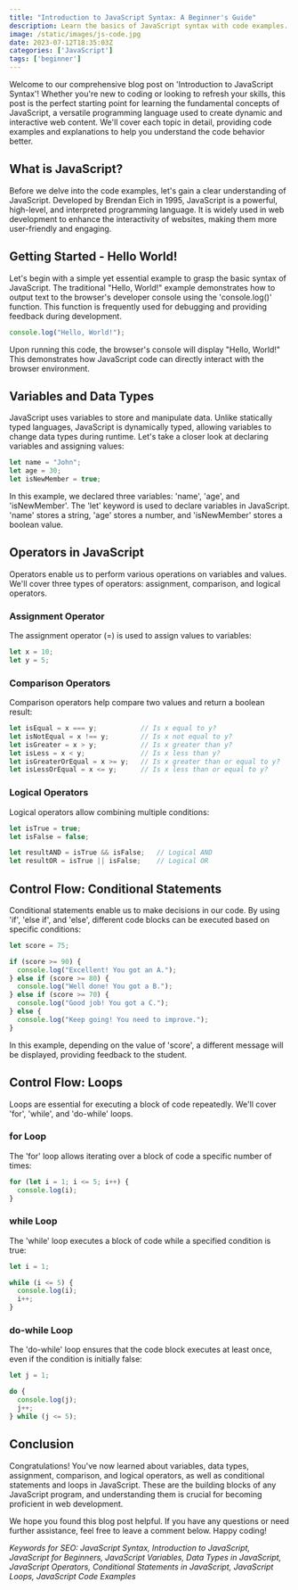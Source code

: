 ```yaml
---
title: "Introduction to JavaScript Syntax: A Beginner's Guide"
description: Learn the basics of JavaScript syntax with code examples. Understand variables, data types, operators, conditional statements, and loops in JavaScript.
image: /static/images/js-code.jpg
date: 2023-07-12T18:35:03Z
categories: ['JavaScript']
tags: ['beginner']
---
```

Welcome to our comprehensive blog post on 'Introduction to JavaScript Syntax'! Whether you're new to coding or looking to refresh your skills, this post is the perfect starting point for learning the fundamental concepts of JavaScript, a versatile programming language used to create dynamic and interactive web content. We'll cover each topic in detail, providing code examples and explanations to help you understand the code behavior better.

## What is JavaScript?

Before we delve into the code examples, let's gain a clear understanding of JavaScript. Developed by Brendan Eich in 1995, JavaScript is a powerful, high-level, and interpreted programming language. It is widely used in web development to enhance the interactivity of websites, making them more user-friendly and engaging.

## Getting Started - Hello World!

Let's begin with a simple yet essential example to grasp the basic syntax of JavaScript. The traditional "Hello, World!" example demonstrates how to output text to the browser's developer console using the 'console.log()' function. This function is frequently used for debugging and providing feedback during development.

```javascript
console.log("Hello, World!");
```

Upon running this code, the browser's console will display "Hello, World!" This demonstrates how JavaScript code can directly interact with the browser environment.

## Variables and Data Types

JavaScript uses variables to store and manipulate data. Unlike statically typed languages, JavaScript is dynamically typed, allowing variables to change data types during runtime. Let's take a closer look at declaring variables and assigning values:

```javascript
let name = "John";
let age = 30;
let isNewMember = true;
```

In this example, we declared three variables: 'name', 'age', and 'isNewMember'. The 'let' keyword is used to declare variables in JavaScript. 'name' stores a string, 'age' stores a number, and 'isNewMember' stores a boolean value.

## Operators in JavaScript

Operators enable us to perform various operations on variables and values. We'll cover three types of operators: assignment, comparison, and logical operators.

### Assignment Operator

The assignment operator (=) is used to assign values to variables:

```javascript
let x = 10;
let y = 5;
```

### Comparison Operators

Comparison operators help compare two values and return a boolean result:

```javascript
let isEqual = x === y;           // Is x equal to y?
let isNotEqual = x !== y;        // Is x not equal to y?
let isGreater = x > y;           // Is x greater than y?
let isLess = x < y;              // Is x less than y?
let isGreaterOrEqual = x >= y;   // Is x greater than or equal to y?
let isLessOrEqual = x <= y;      // Is x less than or equal to y?
```

### Logical Operators

Logical operators allow combining multiple conditions:

```javascript
let isTrue = true;
let isFalse = false;

let resultAND = isTrue && isFalse;   // Logical AND
let resultOR = isTrue || isFalse;    // Logical OR
```

## Control Flow: Conditional Statements

Conditional statements enable us to make decisions in our code. By using 'if', 'else if', and 'else', different code blocks can be executed based on specific conditions:

```javascript
let score = 75;

if (score >= 90) {
  console.log("Excellent! You got an A.");
} else if (score >= 80) {
  console.log("Well done! You got a B.");
} else if (score >= 70) {
  console.log("Good job! You got a C.");
} else {
  console.log("Keep going! You need to improve.");
}
```

In this example, depending on the value of 'score', a different message will be displayed, providing feedback to the student.

## Control Flow: Loops

Loops are essential for executing a block of code repeatedly. We'll cover 'for', 'while', and 'do-while' loops.

### for Loop

The 'for' loop allows iterating over a block of code a specific number of times:

```javascript
for (let i = 1; i <= 5; i++) {
  console.log(i);
}
```

### while Loop

The 'while' loop executes a block of code while a specified condition is true:

```javascript
let i = 1;

while (i <= 5) {
  console.log(i);
  i++;
}
```

### do-while Loop

The 'do-while' loop ensures that the code block executes at least once, even if the condition is initially false:

```javascript
let j = 1;

do {
  console.log(j);
  j++;
} while (j <= 5);
```

## Conclusion

Congratulations! You've now learned about variables, data types, assignment, comparison, and logical operators, as well as conditional statements and loops in JavaScript. These are the building blocks of any JavaScript program, and understanding them is crucial for becoming proficient in web development.

We hope you found this blog post helpful. If you have any questions or need further assistance, feel free to leave a comment below. Happy coding!

*Keywords for SEO: JavaScript Syntax, Introduction to JavaScript, JavaScript for Beginners, JavaScript Variables, Data Types in JavaScript, JavaScript Operators, Conditional Statements in JavaScript, JavaScript Loops, JavaScript Code Examples*